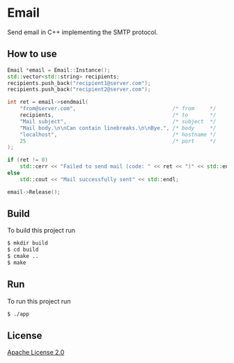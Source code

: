 # Email #

Send email in C++ implementing the SMTP protocol.

## How to use ##

```c++
Email *email = Email::Instance();
std::vector<std::string> recipients;
recipients.push_back("recipient1@server.com");
recipients.push_back("recipient2@server.com");

int ret = email->sendmail(
    "from@server.com",                               /* from     */
    recipients,                                      /* to       */
    "Mail subject",                                  /* subject  */
    "Mail body.\n\nCan contain linebreaks.\n\nBye.", /* body     */
    "localhost",                                     /* hostname */
    25                                               /* port     */
);

if (ret != 0)
    std::cerr << "Failed to send mail (code: " << ret << ")" << std::endl;
else
    std::cout << "Mail successfully sent" << std::endl;

email->Release();
```

## Build

To build this project run

```bash
$ mkdir build
$ cd build
$ cmake ..
$ make
```

## Run

To run this project run

```bash
$ ./app
```

## License

[Apache License 2.0](https://choosealicense.com/licenses/apache-2.0/)
